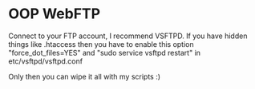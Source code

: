 # OOP WebFTP
Connect to your FTP account, I recommend VSFTPD.
If you have hidden things like .htaccess then you have to enable this option "force_dot_files=YES" and "sudo service vsftpd restart" in etc/vsftpd/vsftpd.conf

Only then you can wipe it all with my scripts :)
